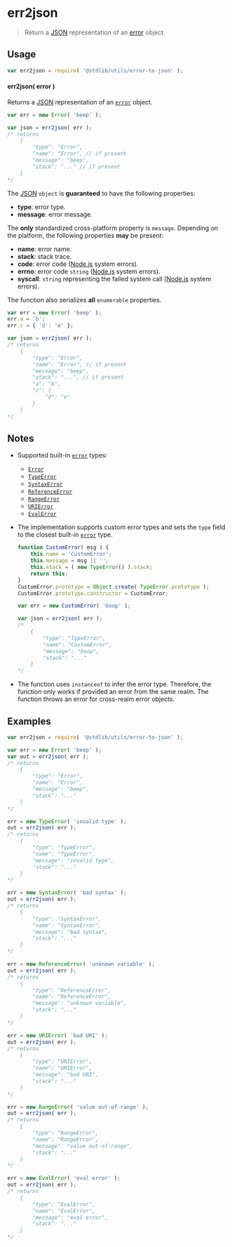 # err2json

> Return a [JSON][json] representation of an [error][js-error] object.


<!-- Section to include introductory text. Make sure to keep an empty line after the intro `section` element and another before the `/section` close. -->

<section class="intro">

</section>

<!-- /.intro -->

<!-- Package usage documentation. -->

<section class="usage">

## Usage

``` javascript
var err2json = require( '@stdlib/utils/error-to-json' );
```

#### err2json( error )

Returns a [JSON][json] representation of an [`error`][js-error] object.

``` javascript
var err = new Error( 'beep' );

var json = err2json( err );
/* returns
    {
        "type": "Error",
        "name": "Error", // if present
        "message": "beep",
        "stack": "..." // if present
    }
*/
```

The [JSON][json] `object` is __guaranteed__ to have the following properties:

* __type__: error type.
* __message__: error message.

The __only__ standardized cross-platform property is `message`. Depending on the platform, the following properties __may__ be present:

* __name__: error name.
* __stack__: stack trace.
* __code__: error code ([Node.js][node-system-error] system errors).
* __errno__: error code `string` ([Node.js][node-system-error] system errors).
* __syscall__: `string` representing the failed system call ([Node.js][node-system-error] system errors).

The function also serializes __all__ `enumerable` properties.

``` javascript
var err = new Error( 'beep' );
err.a = 'b';
err.c = { 'd': 'e' };

var json = err2json( err );
/* returns
    {
        "type": "Error",
        "name": "Error", // if present
        "message": "beep",
        "stack": "...", // if present
        "a": "b",
        "c": {
            "d": "e"
        }
    }
*/
```

</section>

<!-- /.usage -->

<!-- Package usage notes. Make sure to keep an empty line after the `section` element and another before the `/section` close. -->

<section class="notes">

## Notes

* Supported built-in [`error`][js-error] types:

  - [`Error`][js-error] 
  - [`TypeError`][js-type-error]
  - [`SyntaxError`][js-syntax-error]
  - [`ReferenceError`][js-reference-error]
  - [`RangeError`][js-range-error]
  - [`URIError`][js-uri-error]
  - [`EvalError`][js-eval-error]

* The implementation supports custom error types and sets the `type` field to the closest built-in [`error`][js-error] type.

  ``` javascript
  function CustomError( msg ) {
      this.name = 'CustomError';
      this.message = msg || '';
      this.stack = ( new TypeError() ).stack;
      return this;
  }
  CustomError.prototype = Object.create( TypeError.prototype );
  CustomError.prototype.constructor = CustomError;

  var err = new CustomError( 'boop' );

  var json = err2json( err );
  /*
      {
          "type": "TypeError",
          "name": "CustomError", 
          "message": "boop",
          "stack": "..."
      }
  */
  ```
 
* The function uses `instanceof` to infer the error type. Therefore, the function only works if provided an error from the same realm. The function throws an error for cross-realm error objects.

</section>

<!-- /.notes -->

<!-- Package usage examples. -->

<section class="examples">

## Examples

``` javascript
var err2json = require( '@stdlib/utils/error-to-json' );

var err = new Error( 'beep' );
var out = err2json( err );
/* returns
    {
        "type": "Error",
        "name": "Error",
        "message": "beep",
        "stack": "..."
    }
*/

err = new TypeError( 'invalid type' );
out = err2json( err );
/* returns
    {
        "type": "TypeError",
        "name": "TypeError",
        "message": "invalid type",
        "stack": "..."
    }
*/

err = new SyntaxError( 'bad syntax' );
out = err2json( err );
/* returns
    {
        "type": "SyntaxError",
        "name": "SyntaxError",
        "message": "bad syntax",
        "stack": "..."
    }
*/

err = new ReferenceError( 'unknown variable' );
out = err2json( err );
/* returns
    {
        "type": "ReferenceError",
        "name": "ReferenceError",
        "message": "unknown variable",
        "stack": "..."
    }
*/

err = new URIError( 'bad URI' );
out = err2json( err );
/* returns
    {
        "type": "URIError",
        "name": "URIError",
        "message": "bad URI",
        "stack": "..."
    }
*/

err = new RangeError( 'value out-of-range' );
out = err2json( err );
/* returns
    {
        "type": "RangeError",
        "name": "RangeError",
        "message": "value out-of-range",
        "stack": "..."
    }
*/

err = new EvalError( 'eval error' );
out = err2json( err );
/* returns
    {
        "type": "EvalError",
        "name": "EvalError",
        "message": "eval error",
        "stack": "..."
    }
*/
```

</section>

<!-- /.examples -->

<!-- Section to include cited references. If references are included, add a horizontal rule *before* the section. Make sure to keep an empty line after the `section` element and another before the `/section` close. -->

<section class="references">

</section>

<!-- /.references -->

<!-- Section for all links. Make sure to keep an empty line after the `section` element and another before the `/section` close. -->

<section class="links">

[json]: http://www.json.org/
[js-error]: https://developer.mozilla.org/en-US/docs/Web/JavaScript/Reference/Global_Objects/Error
[js-type-error]: https://developer.mozilla.org/en-US/docs/Web/JavaScript/Reference/Global_Objects/TypeError
[js-syntax-error]: https://developer.mozilla.org/en-US/docs/Web/JavaScript/Reference/Global_Objects/SyntaxError
[js-range-error]: https://developer.mozilla.org/en-US/docs/Web/JavaScript/Reference/Global_Objects/RangeError
[js-reference-error]: https://developer.mozilla.org/en-US/docs/Web/JavaScript/Reference/Global_Objects/ReferenceError
[js-uri-error]: https://developer.mozilla.org/en-US/docs/Web/JavaScript/Reference/Global_Objects/URIError
[js-eval-error]: https://developer.mozilla.org/en-US/docs/Web/JavaScript/Reference/Global_Objects/EvalError
[node-system-error]: https://nodejs.org/api/errors.html#errors_class_system_error

</section>

<!-- /.links -->
